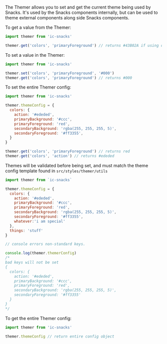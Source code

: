 The Themer allows you to set and get the current theme being used by Snacks. It's used by the Snacks components internally, but can be used to theme external components along side Snacks components.

To get a value from the Themer:
```js static
import themer from 'ic-snacks'

themer.get('colors', 'primaryForeground') // returns #43B02A if using default themer
```

To set a value in the Themer:
```js static
import themer from 'ic-snacks'

themer.set('colors', 'primaryForeground', '#000')
themer.get('colors', 'primaryForeground') // returns #000
```

To set the entire Themer config:
```js static
import themer from 'ic-snacks'

themer.themeConfig = {
  colors: {
    action: '#ededed',
    primaryBackground: '#ccc',
    primaryForeground: 'red',
    secondaryBackground: 'rgba(255, 255, 255, 5)',
    secondaryForeground: '#ff3355',
  }
}

themer.get('colors', 'primaryForeground') // returns red
themer.get('colors', 'action') // returns #ededed
```

Themes will be validated before being set, and must match the theme config template found in `src/styles/themer/utils`

```js static
import themer from `ic-snacks`

themer.themeConfig = {
  colors: {
    action: '#ededed',
    primaryBackground: '#ccc',
    primaryForeground: 'red',
    secondaryBackground: 'rgba(255, 255, 255, 5)',
    secondaryForeground: '#ff3355',
    whatever:'i am special'
  },
  things: 'stuff'
}

// console errors non-standard keys.

console.log(themer.themerConfig)
/*
bad keys will not be set
{
  colors: {
    action: '#ededed',
    primaryBackground: '#ccc',
    primaryForeground: 'red',
    secondaryBackground: 'rgba(255, 255, 255, 5)',
    secondaryForeground: '#ff3355'
  }
}
*/
```

To get the entire Themer config:
```js static
import themer from 'ic-snacks'

themer.themeConfig // return entire config object
```
